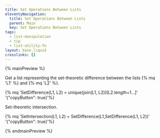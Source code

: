 ```yaml
---
title: Set Operations Between Lists
eleventyNavigation:
  title: Set Operations Between Lists
  parent: Main
  key: Set Operations Between Lists
tags:
  - list-manipulation
  - tip
  - list-utility-fn
layout: base.liquid
crosslinks: []
---
```


{% mainPreview %}

Get a list representing the set-theoretic difference between the lists {% mq 'L1' %} and {% mq 'L2' %}.

{% mq 'SetDifference(L1, L2) = unique(join(L1, L2))[L2.length+1...]'  '{"copyButton": true}'%}

Set-theoretic intersection.

{% mq 'SetIntersection(L1, L2) = SetDifference(L1,SetDifference(L1, L2))'  '{"copyButton": true}'%}

{% endmainPreview %}
